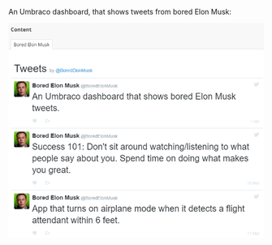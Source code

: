 An Umbraco dashboard, that shows tweets from bored Elon Musk:

![DashBored Elon Musk](assets/images/dash-bored.png?raw=true "DashBored Elon Musk")